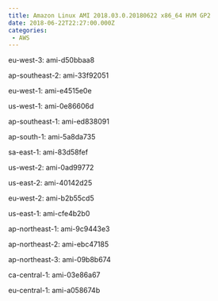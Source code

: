 ```yaml
---
title: Amazon Linux AMI 2018.03.0.20180622 x86_64 HVM GP2
date: 2018-06-22T22:27:00.000Z
categories:
 - AWS
---
```


eu-west-3: ami-d50bbaa8

ap-southeast-2: ami-33f92051

eu-west-1: ami-e4515e0e

us-west-1: ami-0e86606d

ap-southeast-1: ami-ed838091

ap-south-1: ami-5a8da735

sa-east-1: ami-83d58fef

us-west-2: ami-0ad99772

us-east-2: ami-40142d25

eu-west-2: ami-b2b55cd5

us-east-1: ami-cfe4b2b0

ap-northeast-1: ami-9c9443e3

ap-northeast-2: ami-ebc47185

ap-northeast-3: ami-09b8b674

ca-central-1: ami-03e86a67

eu-central-1: ami-a058674b

